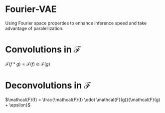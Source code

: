 # Fourier-VAE
Using Fourier space properties to enhance inference speed and take advantage of paralellization.

# Convolutions in $\mathcal{F}$
$\mathcal{F}(f * g) = \mathcal{F}(f) \odot \mathcal{F}(g)$

# Deconvolutions in $\mathcal{F}$

$\mathcal{F}(f) = \frac{\mathcal{F}(f) \odot \mathcal{F}(g)}{\mathcal{F}(g) + \epsilon}$
